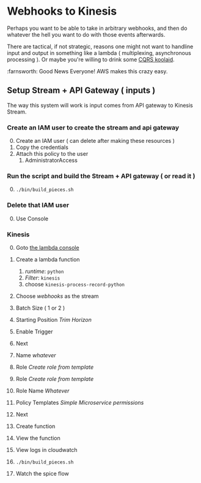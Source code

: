 # Webhooks to Kinesis
Perhaps you want to be able to take in arbitrary webhooks, and then do whatever
the hell you want to do with those events afterwards. 

There are tactical, if not strategic, reasons one might not want to handline input and output in something like a lambda ( multiplexing, asynchronous processing ). Or maybe you're willing to drink some [CQRS koolaid](http://www.confluent.io/blog/event-sourcing-cqrs-stream-processing-apache-kafka-whats-connection/).

:farnsworth: Good News Everyone! AWS makes this crazy easy. 

## Setup Stream + API Gateway ( inputs )
The way this system will work is input comes from API gateway to Kinesis Stream.

### Create an IAM user to create the stream and api gateway
0. Create an IAM user ( can delete after making these resources )
1. Copy the credentials
2. Attach this policy to the user
    1.  AdministratorAccess

### Run the script and build the Stream + API gateway ( or read it )
0. `./bin/build_pieces.sh`


### Delete that IAM user
0.  Use Console

### Kinesis
0. Goto [the lambda console](https://us-west-2.console.aws.amazon.com/lambda/home?region=us-west-2#/functions?display=list)
0. Create a lambda function
    1. *runtime*: `python`
    2. *Filter*: `kinesis`
    3. choose `kinesis-process-record-python`
0. Choose *webhooks* as the stream
0. Batch Size ( 1 or 2 )
0. Starting Position *Trim Horizon*
0. Enable Trigger
0. Next
0. Name *whatever*
0. Role *Create role from template*
0. Role *Create role from template*
0. Role Name *Whatever*
0. Policy Templates *Simple Microservice permissions*
0. Next
0. Create function


0. View the function
1. View logs in cloudwatch
2. `./bin/build_pieces.sh`
2. Watch the spice flow
